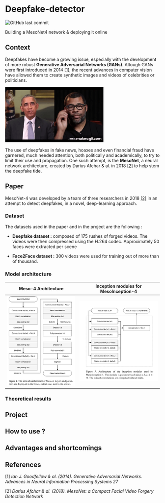 # Deepfake-detector

![GitHub last commit](https://img.shields.io/github/last-commit/ABoissier/Deepfake-detector)

Building a MesoNet4 network &amp; deploying it online

## Context 

Deepfakes have become a growing issue, especially with the development of more robust **Generative Adversarial Networks (GANs)**. Altough GANs were first introduced in 2014 [[1]](#1), the recent advances in computer vision have allowed them to create synthetic images and videos of celebrities or politicians.

![Obama Gif](Readme_Data/Obama_DF.gif)

The use of deepfakes in fake news, hoaxes and even financial fraud have garnered, much needed attention, both politically and academically, to try to limit their use and propagation. One such attempt, is the **MesoNet**, a neural network architecture, created by Darius Afchar &amp; al. in 2018 [[2]](#2) to help stem the deepfake tide.

## Paper

MesoNet-4 was developed by a team of three researchers in 2018 [[2]](#2) in an attempt to detect deepfakes, in a novel, deep-learning approach. 

### Dataset

The datasets used in the paper and in the project are the following :

- **Deepfake dataset :** composed of 175 rushes of forged videos. The videos were then compressed using the H.264 codec. Approximately 50 faces were extracted per scene

- **Face2Face dataset :** 300 videos were used for training out of more than of thousand.


### Model architecture


Meso-4 Architecture           |  Inception modules for MesoInception-4
:-------------------------:|:-------------------------:
![Meso4](Readme_Data/meso4.png) |  ![Mesoinc](Readme_Data/mesoinception4.png)



### Theoretical results


## Project

## How to use ?

## Advantages and shortcomings

## References
<a id="1">[1]</a> 
_Ian J. Goodfellow &amp; al. (2014). 
Generative Adversarial Networks.
Advances in Neural Information Processing Systems 27_

<a id="2">[2]</a> 
_Darius Afchar &amp; al. (2018). 
MesoNet: a Compact Facial Video Forgery Detection Network_
